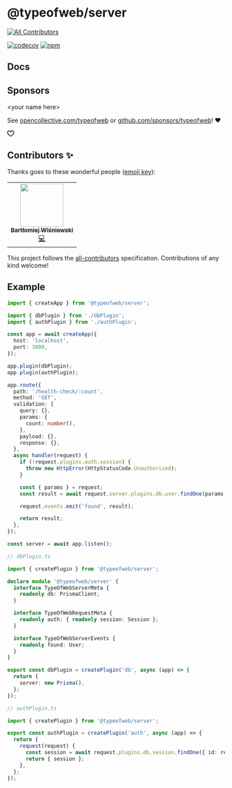 # @typeofweb/server

<!-- ALL-CONTRIBUTORS-BADGE:START - Do not remove or modify this section -->
[![All Contributors](https://img.shields.io/badge/all_contributors-1-orange.svg?style=flat-square)](#contributors-)
<!-- ALL-CONTRIBUTORS-BADGE:END -->

[![codecov](https://codecov.io/gh/typeofweb/server/branch/main/graph/badge.svg?token=X1Z8BQ0TFG)](https://codecov.io/gh/typeofweb/server)
[![npm](https://img.shields.io/npm/v/@typeofweb/server.svg)](https://www.npmjs.com/package/@typeofweb/server)

## Docs

## Sponsors

&lt;your name here>

See [opencollective.com/typeofweb](https://opencollective.com/typeofweb) or [github.com/sponsors/typeofweb](https://github.com/sponsors/typeofweb)! ❤️

<svg class="octicon octicon-heart text-pink" viewBox="0 0 16 16" version="1.1" width="16" height="16" aria-hidden="true"><path fill-rule="evenodd" d="M4.25 2.5c-1.336 0-2.75 1.164-2.75 3 0 2.15 1.58 4.144 3.365 5.682A20.565 20.565 0 008 13.393a20.561 20.561 0 003.135-2.211C12.92 9.644 14.5 7.65 14.5 5.5c0-1.836-1.414-3-2.75-3-1.373 0-2.609.986-3.029 2.456a.75.75 0 01-1.442 0C6.859 3.486 5.623 2.5 4.25 2.5zM8 14.25l-.345.666-.002-.001-.006-.003-.018-.01a7.643 7.643 0 01-.31-.17 22.075 22.075 0 01-3.434-2.414C2.045 10.731 0 8.35 0 5.5 0 2.836 2.086 1 4.25 1 5.797 1 7.153 1.802 8 3.02 8.847 1.802 10.203 1 11.75 1 13.914 1 16 2.836 16 5.5c0 2.85-2.045 5.231-3.885 6.818a22.08 22.08 0 01-3.744 2.584l-.018.01-.006.003h-.002L8 14.25zm0 0l.345.666a.752.752 0 01-.69 0L8 14.25z"></path></svg>

## Contributors ✨

Thanks goes to these wonderful people ([emoji key](https://allcontributors.org/docs/en/emoji-key)):

<!-- ALL-CONTRIBUTORS-LIST:START - Do not remove or modify this section -->
<!-- prettier-ignore-start -->
<!-- markdownlint-disable -->
<table>
  <tr>
    <td align="center"><a href="https://github.com/wisnie"><img src="https://avatars.githubusercontent.com/u/47081011?v=4?s=100" width="100px;" alt=""/><br /><sub><b>Bartłomiej Wiśniewski</b></sub></a><br /><a href="https://github.com/typeofweb/server/commits?author=wisnie" title="Code">💻</a></td>
  </tr>
</table>

<!-- markdownlint-restore -->
<!-- prettier-ignore-end -->

<!-- ALL-CONTRIBUTORS-LIST:END -->

This project follows the [all-contributors](https://github.com/all-contributors/all-contributors) specification. Contributions of any kind welcome!

## Example

```ts
import { createApp } from '@typeofweb/server';

import { dbPlugin } from './dbPlugin';
import { authPlugin } from './authPlugin';

const app = await createApp({
  host: 'localhost',
  port: 3000,
});

app.plugin(dbPlugin);
app.plugin(authPlugin);

app.route({
  path: '/health-check/:count',
  method: 'GET',
  validation: {
    query: {},
    params: {
      count: number(),
    },
    payload: {},
    response: {},
  },
  async handler(request) {
    if (!request.plugins.auth.session) {
      throw new HttpError(HttpStatusCode.Unauthorized);
    }

    const { params } = request;
    const result = await request.server.plugins.db.user.findOne(params.count);

    request.events.emit('found', result);

    return result;
  },
});

const server = await app.listen();
```

```ts
// dbPlugin.ts

import { createPlugin } from '@typeofweb/server';

declare module '@typeofweb/server' {
  interface TypeOfWebServerMeta {
    readonly db: PrismaClient;
  }

  interface TypeOfWebRequestMeta {
    readonly auth: { readonly session: Session };
  }

  interface TypeOfWebServerEvents {
    readonly found: User;
  }
}

export const dbPlugin = createPlugin('db', async (app) => {
  return {
    server: new Prisma(),
  };
});
```

```ts
// authPlugin.ts

import { createPlugin } from '@typeofweb/server';

export const authPlugin = createPlugin('auth', async (app) => {
  return {
    request(request) {
      const session = await request.plugins.db.session.findOne({ id: request.cookies.session });
      return { session };
    },
  };
});
```
